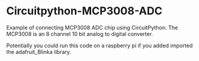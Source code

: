 # Circuitpython-MCP3008-ADC
Example of connecting MCP3008 ADC chip using CircuitPython.  The MCP3008 is an 8 channel 10 bit analog to digital converter.

Potentially you could run this code on a raspberry pi if you added imported the adafruit_Blinka library.

<image here>
